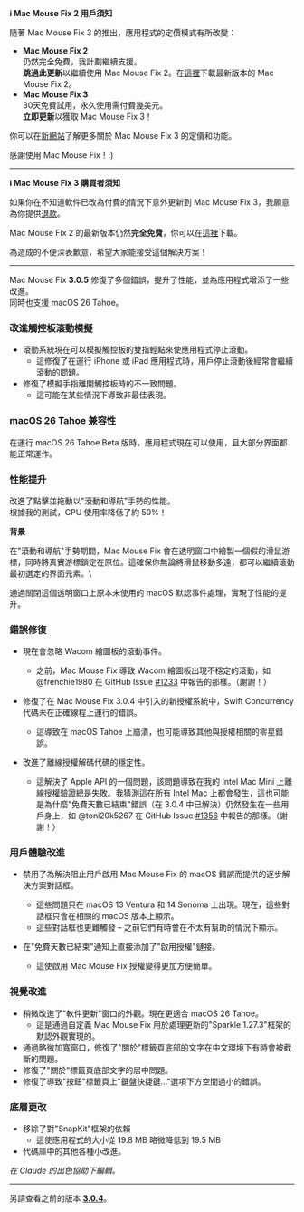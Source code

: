 **ℹ️ Mac Mouse Fix 2 用戶須知**

隨著 Mac Mouse Fix 3 的推出，應用程式的定價模式有所改變：

- **Mac Mouse Fix 2**\
仍然完全免費，我計劃繼續支援。\
**跳過此更新**以繼續使用 Mac Mouse Fix 2。在[這裡](https://redirect.macmousefix.com/?target=mmf2-latest)下載最新版本的 Mac Mouse Fix 2。
- **Mac Mouse Fix 3**\
30天免費試用，永久使用需付費幾美元。\
**立即更新**以獲取 Mac Mouse Fix 3！

你可以在[新網站](https://macmousefix.com/)了解更多關於 Mac Mouse Fix 3 的定價和功能。

感謝使用 Mac Mouse Fix！:)

---

**ℹ️ Mac Mouse Fix 3 購買者須知**

如果你在不知道軟件已改為付費的情況下意外更新到 Mac Mouse Fix 3，我願意為你提供[退款](https://redirect.macmousefix.com/?target=mmf-apply-for-refund)。

Mac Mouse Fix 2 的最新版本仍然**完全免費**，你可以在[這裡](https://redirect.macmousefix.com/?target=mmf2-latest)下載。

為造成的不便深表歉意，希望大家能接受這個解決方案！

---

Mac Mouse Fix **3.0.5** 修復了多個錯誤，提升了性能，並為應用程式增添了一些改進。\
同時也支援 macOS 26 Tahoe。

### 改進觸控板滾動模擬

- 滾動系統現在可以模擬觸控板的雙指輕點來使應用程式停止滾動。
    - 這修復了在運行 iPhone 或 iPad 應用程式時，用戶停止滾動後經常會繼續滾動的問題。
- 修復了模擬手指離開觸控板時的不一致問題。
    - 這可能在某些情況下導致非最佳表現。

### macOS 26 Tahoe 兼容性

在運行 macOS 26 Tahoe Beta 版時，應用程式現在可以使用，且大部分界面都能正常運作。

### 性能提升

改進了點擊並拖動以"滾動和導航"手勢的性能。\
根據我的測試，CPU 使用率降低了約 50%！

**背景**

在"滾動和導航"手勢期間，Mac Mouse Fix 會在透明窗口中繪製一個假的滑鼠游標，同時將真實游標鎖定在原位。這確保你無論將滑鼠移動多遠，都可以繼續滾動最初選定的界面元素。\

通過關閉這個透明窗口上原本未使用的 macOS 默認事件處理，實現了性能的提升。

### 錯誤修復

- 現在會忽略 Wacom 繪圖板的滾動事件。
    - 之前，Mac Mouse Fix 導致 Wacom 繪圖板出現不穩定的滾動，如 @frenchie1980 在 GitHub Issue [#1233](https://github.com/noah-nuebling/mac-mouse-fix/issues/1233) 中報告的那樣。（謝謝！）
    
- 修復了在 Mac Mouse Fix 3.0.4 中引入的新授權系統中，Swift Concurrency 代碼未在正確線程上運行的錯誤。
    - 這導致在 macOS Tahoe 上崩潰，也可能導致其他與授權相關的零星錯誤。
- 改進了離線授權解碼代碼的穩定性。
    - 這解決了 Apple API 的一個問題，該問題導致在我的 Intel Mac Mini 上離線授權驗證總是失敗。我猜測這在所有 Intel Mac 上都會發生，這也可能是為什麼"免費天數已結束"錯誤（在 3.0.4 中已解決）仍然發生在一些用戶身上，如 @toni20k5267 在 GitHub Issue [#1356](https://github.com/noah-nuebling/mac-mouse-fix/issues/1356) 中報告的那樣。（謝謝！）

### 用戶體驗改進

- 禁用了為解決阻止用戶啟用 Mac Mouse Fix 的 macOS 錯誤而提供的逐步解決方案對話框。
    - 這些問題只在 macOS 13 Ventura 和 14 Sonoma 上出現。現在，這些對話框只會在相關的 macOS 版本上顯示。
    - 這些對話框也更難觸發 – 之前它們有時會在不太有幫助的情況下顯示。
    
- 在"免費天數已結束"通知上直接添加了"啟用授權"鏈接。
    - 這使啟用 Mac Mouse Fix 授權變得更加方便簡單。

### 視覺改進

- 稍微改進了"軟件更新"窗口的外觀。現在更適合 macOS 26 Tahoe。
    - 這是通過自定義 Mac Mouse Fix 用於處理更新的"Sparkle 1.27.3"框架的默認外觀實現的。
- 通過略微加寬窗口，修復了"關於"標籤頁底部的文字在中文環境下有時會被截斷的問題。
- 修復了"關於"標籤頁底部文字的居中問題。
- 修復了導致"按鈕"標籤頁上"鍵盤快捷鍵..."選項下方空間過小的錯誤。

### 底層更改

- 移除了對"SnapKit"框架的依賴
    - 這使應用程式的大小從 19.8 MB 略微降低到 19.5 MB
- 代碼庫中的其他各種小改進。

*在 Claude 的出色協助下編輯。*

---

另請查看之前的版本 [**3.0.4**](https://github.com/noah-nuebling/mac-mouse-fix/releases/tag/3.0.4)。